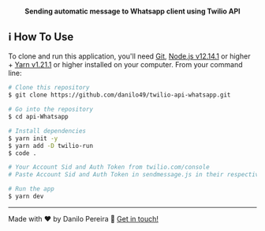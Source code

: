
<h4 align="center">
  Sending automatic message to Whatsapp client using Twilio API
</h4>

## :information_source: How To Use

To clone and run this application, you'll need [Git](https://git-scm.com), [Node.js v12.14.1][nodejs] or higher + [Yarn v1.21.1][yarn] or higher installed on your computer. From your command line:

```bash
# Clone this repository
$ git clone https://github.com/danilo49/twilio-api-whatsapp.git

# Go into the repository
$ cd api-Whatsapp

# Install dependencies
$ yarn init -y
$ yarn add -D twilio-run
$ code .

# Your Account Sid and Auth Token from twilio.com/console
# Paste Account Sid and Auth Token in sendmessage.js in their respective variables

# Run the app
$ yarn dev

```
---

Made with ♥ by Danilo Pereira :wave: [Get in touch!](https://www.linkedin.com/in/danilopx/)

[nodejs]: https://nodejs.org/
[yarn]: https://yarnpkg.com/
[vc]: https://code.visualstudio.com/
